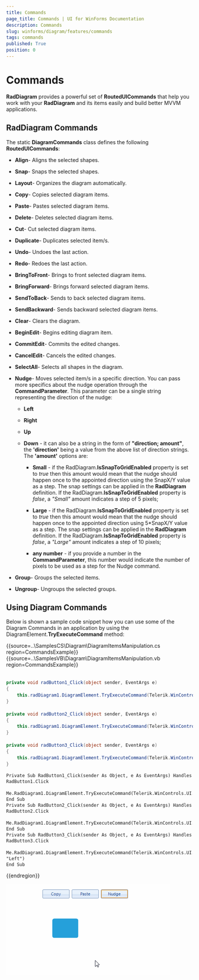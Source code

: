 ```yaml
---
title: Commands
page_title: Commands | UI for WinForms Documentation
description: Commands
slug: winforms/diagram/features/commands
tags: commands
published: True
position: 0
---
```


# Commands



__RadDiagram__ provides a powerful set of __RoutedUICommands__ that help you work with your __RadDiagram__ and its items easily and build better MVVM applications.

## RadDiagram Commands

The static __DiagramCommands__ class defines the following __RoutedUICommands__:

* __Align__- Aligns the selected shapes.
            

* __Snap__- Snaps the selected shapes.
            

* __Layout__- Organizes the diagram automatically.
            

* __Copy__- Copies selected diagram items.
            

* __Paste__- Pastes selected diagram items.
            

* __Delete__- Deletes selected diagram items.
            

* __Cut__- Cut selected diagram items.
            

* __Duplicate__- Duplicates selected item/s.
            

* __Undo__- Undoes the last action.
            

* __Redo__- Redoes the last action.
            

* __BringToFront__- Brings to front selected diagram items.
            

* __BringForward__- Brings forward selected diagram items.
            

* __SendToBack__- Sends to back selected diagram items.
            

* __SendBackward__- Sends backward selected diagram items.
            

* __Clear__- Clears the diagram.
            

* __BeginEdit__- Begins editing diagram item.
            

* __CommitEdit__- Commits the edited changes.
            

* __CancelEdit__- Cancels the edited changes.
            

* __SelectAll__- Selects all shapes in the diagram.
            

* __Nudge__- Moves selected item/s in a specific direction. You can pass more specifics about the nudge operation through the __CommandParameter__. This parameter can be a single string representing the direction of the nudge:

	* __Left__

	* __Right__

	* __Up__

	* __Down__ - it can also be a string in the form of __"direction; amount"__, the __'direction'__ being a value from the above list of direction strings. The __'amount'__  options are:
               

		* __Small__ - if the RadDiagram.__IsSnapToGridEnabled__ property is set to *true* then this amount would mean that the nudge should happen once to the appointed direction using the SnapX/Y value as a step. The snap settings can be applied in the __RadDiagram__ definition. If the RadDiagram.__IsSnapToGridEnabled__ property is *false*, a *"Small"* amount indicates a step of 5 pixels;
                

		* __Large__ - if the RadDiagram.__IsSnapToGridEnabled__ property is set to *true* then this amount would mean that the nudge should happen once to the appointed direction using 5*SnapX/Y value as a step. The snap settings can be applied in the __RadDiagram__ definition. If the RadDiagram.__IsSnapToGridEnabled__ property is *false*, a *"Large"* amount indicates a step of 10 pixels;
                

		* __any number__ - if you provide a number in the __CommandParameter__, this number would indicate the number of pixels to be used as a step for the Nudge command.
                

* __Group__- Groups the selected items.
            

* __Ungroup__- Ungroups the selected groups.
            

## Using Diagram Commands

Below is shown a sample code snippet how you can use some of the Diagram Commands in an application by using the DiagramElement.__TryExecuteCommand__ method: 

{{source=..\SamplesCS\Diagram\DiagramItemsManipulation.cs region=CommandsExample}} 
{{source=..\SamplesVB\Diagram\DiagramItemsManipulation.vb region=CommandsExample}} 

````C#
    
private void radButton1_Click(object sender, EventArgs e)
{
    this.radDiagram1.DiagramElement.TryExecuteCommand(Telerik.WinControls.UI.Diagrams.DiagramCommands.Copy);
}
    
private void radButton2_Click(object sender, EventArgs e)
{
    this.radDiagram1.DiagramElement.TryExecuteCommand(Telerik.WinControls.UI.Diagrams.DiagramCommands.Paste);
}
        
private void radButton3_Click(object sender, EventArgs e)
{
    this.radDiagram1.DiagramElement.TryExecuteCommand(Telerik.WinControls.UI.Diagrams.DiagramCommands.Nudge, "Left");
}

````
````VB.NET
Private Sub RadButton1_Click(sender As Object, e As EventArgs) Handles RadButton1.Click
    Me.RadDiagram1.DiagramElement.TryExecuteCommand(Telerik.WinControls.UI.Diagrams.DiagramCommands.Copy)
End Sub
Private Sub RadButton2_Click(sender As Object, e As EventArgs) Handles RadButton2.Click
    Me.RadDiagram1.DiagramElement.TryExecuteCommand(Telerik.WinControls.UI.Diagrams.DiagramCommands.Paste)
End Sub
Private Sub RadButton3_Click(sender As Object, e As EventArgs) Handles RadButton3.Click
    Me.RadDiagram1.DiagramElement.TryExecuteCommand(Telerik.WinControls.UI.Diagrams.DiagramCommands.Nudge, "Left")
End Sub

````

{{endregion}} 


![diagram-features-commands 001](images/diagram-features-commands001.gif)
